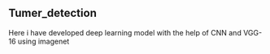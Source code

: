 ## Tumer_detection
Here i have developed deep learning model with the help of CNN and VGG-16 using imagenet
